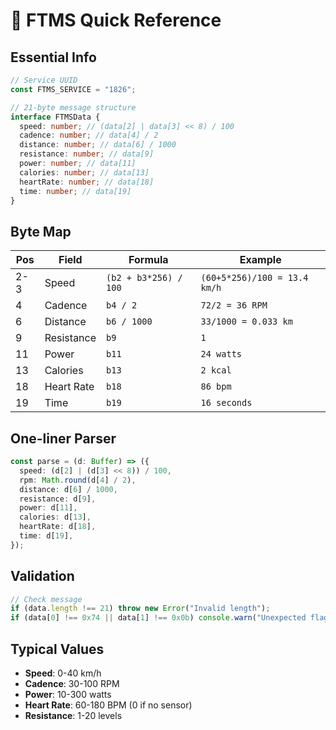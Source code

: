 # 🚀 FTMS Quick Reference

## Essential Info

```typescript
// Service UUID
const FTMS_SERVICE = "1826";

// 21-byte message structure
interface FTMSData {
  speed: number; // (data[2] | data[3] << 8) / 100
  cadence: number; // data[4] / 2
  distance: number; // data[6] / 1000
  resistance: number; // data[9]
  power: number; // data[11]
  calories: number; // data[13]
  heartRate: number; // data[18]
  time: number; // data[19]
}
```

## Byte Map

| Pos | Field      | Formula               | Example                      |
| --- | ---------- | --------------------- | ---------------------------- |
| 2-3 | Speed      | `(b2 + b3*256) / 100` | `(60+5*256)/100 = 13.4 km/h` |
| 4   | Cadence    | `b4 / 2`              | `72/2 = 36 RPM`              |
| 6   | Distance   | `b6 / 1000`           | `33/1000 = 0.033 km`         |
| 9   | Resistance | `b9`                  | `1`                          |
| 11  | Power      | `b11`                 | `24 watts`                   |
| 13  | Calories   | `b13`                 | `2 kcal`                     |
| 18  | Heart Rate | `b18`                 | `86 bpm`                     |
| 19  | Time       | `b19`                 | `16 seconds`                 |

## One-liner Parser

```typescript
const parse = (d: Buffer) => ({
  speed: (d[2] | (d[3] << 8)) / 100,
  rpm: Math.round(d[4] / 2),
  distance: d[6] / 1000,
  resistance: d[9],
  power: d[11],
  calories: d[13],
  heartRate: d[18],
  time: d[19],
});
```

## Validation

```typescript
// Check message
if (data.length !== 21) throw new Error("Invalid length");
if (data[0] !== 0x74 || data[1] !== 0x0b) console.warn("Unexpected flags");
```

## Typical Values

- **Speed**: 0-40 km/h
- **Cadence**: 30-100 RPM
- **Power**: 10-300 watts
- **Heart Rate**: 60-180 BPM (0 if no sensor)
- **Resistance**: 1-20 levels
